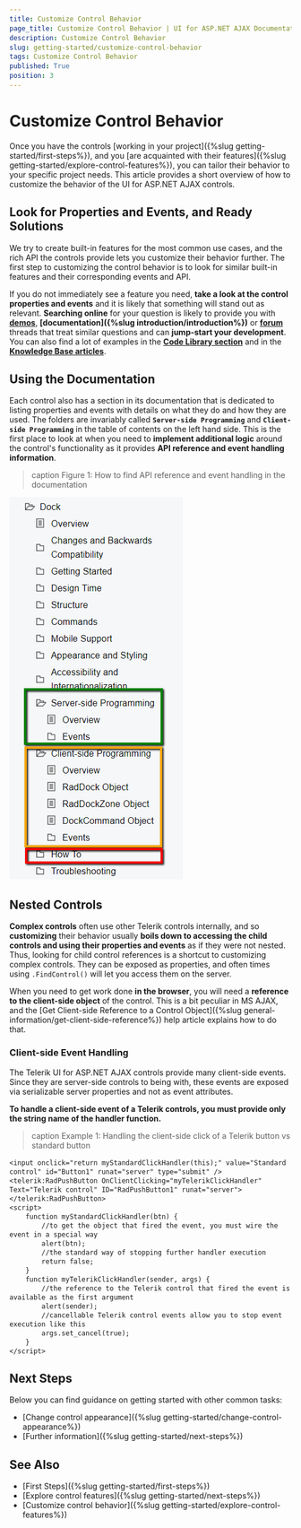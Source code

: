 ```yaml
---
title: Customize Control Behavior
page_title: Customize Control Behavior | UI for ASP.NET AJAX Documentation
description: Customize Control Behavior
slug: getting-started/customize-control-behavior
tags: Customize Control Behavior
published: True
position: 3
---
```


# Customize Control Behavior

Once you have the controls [working in your project]({%slug getting-started/first-steps%}), and you [are acquainted with their features]({%slug getting-started/explore-control-features%}), you can tailor their behavior to your specific project needs. This article provides a short overview of how to customize the behavior of the UI for ASP.NET AJAX controls.

## Look for Properties and Events, and Ready Solutions

We try to create built-in features for the most common use cases, and the rich API the controls provide lets you customize their behavior further. The first step to customizing the control behavior is to look for similar built-in features and their corresponding events and API.

If you do not immediately see a feature you need, **take a look at the control properties and events** and it is likely that something will stand out as relevant. **Searching online** for your question is likely to provide you with **[demos](https://demos.telerik.com/aspnet-ajax/)**, **[documentation]({%slug introduction/introduction%})** or **[forum](https://www.telerik.com/forums/aspnet-ajax)** threads that treat similar questions and can **jump-start your development**. You can also find a lot of examples in the **[Code Library section](https://www.telerik.com/support/code-library/aspnet-ajax)** and in the **[Knowledge Base articles](https://www.telerik.com/support/kb/aspnet-ajax)**.

## Using the Documentation

Each control also has a section in its documentation that is dedicated to listing properties and events with details on what they do and how they are used. The folders are invariably called **`Server-side Programming`** and **`Client-side Programming`** in the table of contents on the left hand side.
This is the first place to look at when you need to **implement additional logic** around the control's functionality as it provides **API reference and event handling information**.

>caption Figure 1: How to find API reference and event handling in the documentation

![Reference in Table of Contents](images/reference-in-toc.png "Reference in TOC")

## Nested Controls

**Complex controls** often use other Telerik controls internally, and so **customizing** their behavior usually **boils down to accessing the child controls and using their properties and events** as if they were not nested. Thus, looking for child control references is a shortcut to customizing complex controls.  They can be exposed as properties, and often times using `.FindControl()` will let you access them on the server.

When you need to get work done **in the browser**, you will need a **reference to the client-side object** of the control. This is a bit peculiar in MS AJAX, and the [Get Client-side Reference to a Control Object]({%slug general-information/get-client-side-reference%}) help article explains how to do that.

### Client-side Event Handling

The Telerik UI for ASP.NET AJAX controls provide many client-side events. Since they are server-side controls to being with, these events are exposed via serializable server properties and not as event attributes.

**To handle a client-side event of a Telerik controls, you must provide only the string name of the handler function.**

>caption Example 1: Handling the client-side click of a Telerik button vs standard button

````ASPX
<input onclick="return myStandardClickHandler(this);" value="Standard control" id="Button1" runat="server" type="submit" />
<telerik:RadPushButton OnClientClicking="myTelerikClickHandler" Text="Telerik control" ID="RadPushButton1" runat="server"></telerik:RadPushButton>
<script>
    function myStandardClickHandler(btn) {
        //to get the object that fired the event, you must wire the event in a special way
        alert(btn);
        //the standard way of stopping further handler execution
        return false;
    }
    function myTelerikClickHandler(sender, args) {
        //the reference to the Telerik control that fired the event is available as the first argument
        alert(sender);
        //cancellable Telerik control events allow you to stop event execution like this
        args.set_cancel(true);
    }
</script>
````

## Next Steps

Below you can find guidance on getting started with other common tasks:

* [Change control appearance]({%slug getting-started/change-control-appearance%})
* [Further information]({%slug getting-started/next-steps%})

## See Also

* [First Steps]({%slug getting-started/first-steps%})
* [Explore control features]({%slug getting-started/next-steps%})
* [Customize control behavior]({%slug getting-started/explore-control-features%})